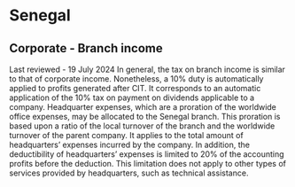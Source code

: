 # Senegal
## Corporate - Branch income
Last reviewed - 19 July 2024
In general, the tax on branch income is similar to that of corporate income. Nonetheless, a 10% duty is automatically applied to profits generated after CIT. It corresponds to an automatic application of the 10% tax on payment on dividends applicable to a company.
Headquarter expenses, which are a proration of the worldwide office expenses, may be allocated to the Senegal branch. This proration is based upon a ratio of the local turnover of the branch and the worldwide turnover of the parent company. It applies to the total amount of headquarters’ expenses incurred by the company. In addition, the deductibility of headquarters’ expenses is limited to 20% of the accounting profits before the deduction. This limitation does not apply to other types of services provided by headquarters, such as technical assistance.
